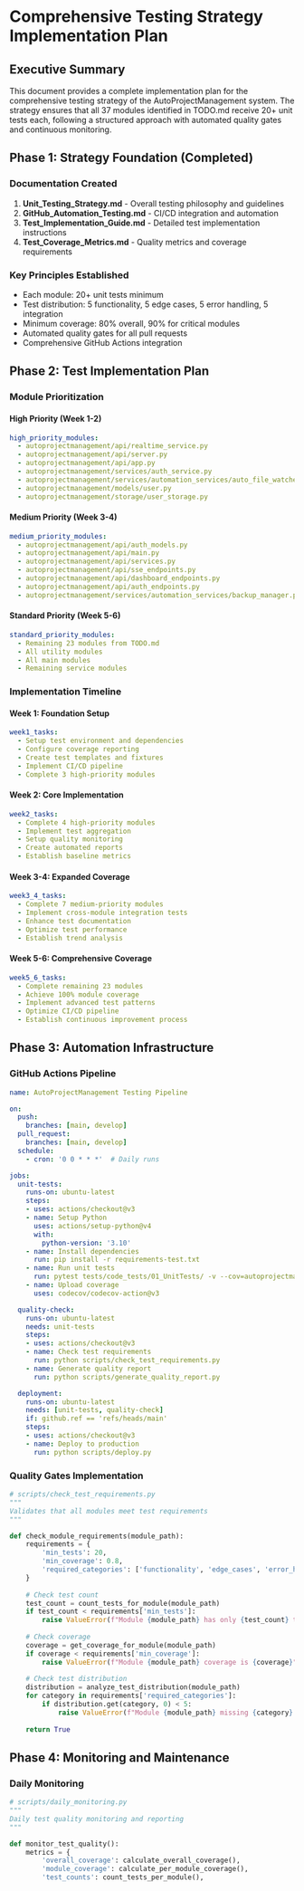 # Comprehensive Testing Strategy Implementation Plan

## Executive Summary
This document provides a complete implementation plan for the comprehensive testing strategy of the AutoProjectManagement system. The strategy ensures that all 37 modules identified in TODO.md receive 20+ unit tests each, following a structured approach with automated quality gates and continuous monitoring.

## Phase 1: Strategy Foundation (Completed)

### Documentation Created
1. **Unit_Testing_Strategy.md** - Overall testing philosophy and guidelines
2. **GitHub_Automation_Testing.md** - CI/CD integration and automation
3. **Test_Implementation_Guide.md** - Detailed test implementation instructions
4. **Test_Coverage_Metrics.md** - Quality metrics and coverage requirements

### Key Principles Established
- Each module: 20+ unit tests minimum
- Test distribution: 5 functionality, 5 edge cases, 5 error handling, 5 integration
- Minimum coverage: 80% overall, 90% for critical modules
- Automated quality gates for all pull requests
- Comprehensive GitHub Actions integration

## Phase 2: Test Implementation Plan

### Module Prioritization

#### High Priority (Week 1-2)
```yaml
high_priority_modules:
  - autoprojectmanagement/api/realtime_service.py
  - autoprojectmanagement/api/server.py
  - autoprojectmanagement/api/app.py
  - autoprojectmanagement/services/auth_service.py
  - autoprojectmanagement/services/automation_services/auto_file_watcher.py
  - autoprojectmanagement/models/user.py
  - autoprojectmanagement/storage/user_storage.py
```

#### Medium Priority (Week 3-4)
```yaml
medium_priority_modules:
  - autoprojectmanagement/api/auth_models.py
  - autoprojectmanagement/api/main.py
  - autoprojectmanagement/api/services.py
  - autoprojectmanagement/api/sse_endpoints.py
  - autoprojectmanagement/api/dashboard_endpoints.py
  - autoprojectmanagement/api/auth_endpoints.py
  - autoprojectmanagement/services/automation_services/backup_manager.py
```

#### Standard Priority (Week 5-6)
```yaml
standard_priority_modules:
  - Remaining 23 modules from TODO.md
  - All utility modules
  - All main modules
  - Remaining service modules
```

### Implementation Timeline

#### Week 1: Foundation Setup
```yaml
week1_tasks:
  - Setup test environment and dependencies
  - Configure coverage reporting
  - Create test templates and fixtures
  - Implement CI/CD pipeline
  - Complete 3 high-priority modules
```

#### Week 2: Core Implementation
```yaml
week2_tasks:
  - Complete 4 high-priority modules
  - Implement test aggregation
  - Setup quality monitoring
  - Create automated reports
  - Establish baseline metrics
```

#### Week 3-4: Expanded Coverage
```yaml
week3_4_tasks:
  - Complete 7 medium-priority modules
  - Implement cross-module integration tests
  - Enhance test documentation
  - Optimize test performance
  - Establish trend analysis
```

#### Week 5-6: Comprehensive Coverage
```yaml
week5_6_tasks:
  - Complete remaining 23 modules
  - Achieve 100% module coverage
  - Implement advanced test patterns
  - Optimize CI/CD pipeline
  - Establish continuous improvement process
```

## Phase 3: Automation Infrastructure

### GitHub Actions Pipeline
```yaml
name: AutoProjectManagement Testing Pipeline

on:
  push:
    branches: [main, develop]
  pull_request:
    branches: [main, develop]
  schedule:
    - cron: '0 0 * * *'  # Daily runs

jobs:
  unit-tests:
    runs-on: ubuntu-latest
    steps:
    - uses: actions/checkout@v3
    - name: Setup Python
      uses: actions/setup-python@v4
      with:
        python-version: '3.10'
    - name: Install dependencies
      run: pip install -r requirements-test.txt
    - name: Run unit tests
      run: pytest tests/code_tests/01_UnitTests/ -v --cov=autoprojectmanagement
    - name: Upload coverage
      uses: codecov/codecov-action@v3

  quality-check:
    runs-on: ubuntu-latest
    needs: unit-tests
    steps:
    - uses: actions/checkout@v3
    - name: Check test requirements
      run: python scripts/check_test_requirements.py
    - name: Generate quality report
      run: python scripts/generate_quality_report.py

  deployment:
    runs-on: ubuntu-latest
    needs: [unit-tests, quality-check]
    if: github.ref == 'refs/heads/main'
    steps:
    - uses: actions/checkout@v3
    - name: Deploy to production
      run: python scripts/deploy.py
```

### Quality Gates Implementation
```python
# scripts/check_test_requirements.py
"""
Validates that all modules meet test requirements
"""

def check_module_requirements(module_path):
    requirements = {
        'min_tests': 20,
        'min_coverage': 0.8,
        'required_categories': ['functionality', 'edge_cases', 'error_handling', 'integration']
    }
    
    # Check test count
    test_count = count_tests_for_module(module_path)
    if test_count < requirements['min_tests']:
        raise ValueError(f"Module {module_path} has only {test_count} tests")
    
    # Check coverage
    coverage = get_coverage_for_module(module_path)
    if coverage < requirements['min_coverage']:
        raise ValueError(f"Module {module_path} coverage is {coverage}")
    
    # Check test distribution
    distribution = analyze_test_distribution(module_path)
    for category in requirements['required_categories']:
        if distribution.get(category, 0) < 5:
            raise ValueError(f"Module {module_path} missing {category} tests")
    
    return True
```

## Phase 4: Monitoring and Maintenance

### Daily Monitoring
```python
# scripts/daily_monitoring.py
"""
Daily test quality monitoring and reporting
"""

def monitor_test_quality():
    metrics = {
        'overall_coverage': calculate_overall_coverage(),
        'module_coverage': calculate_per_module_coverage(),
        'test_counts': count_tests_per_module(),
